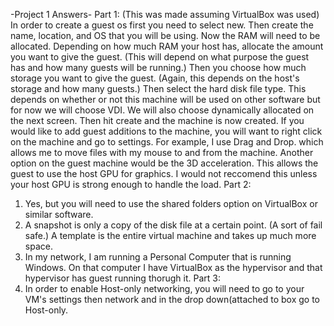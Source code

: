 -Project 1 Answers-
Part 1:
(This was made assuming VirtualBox was used)
In order to create a guest os first you need to select new. Then create the name, location, and OS that you will be using. Now the RAM will need to be allocated. Depending on how much RAM your host has, allocate the amount you want to give the guest. (This will depend on what purpose the guest has and how many guests will be running.) Then you choose how much storage you want to give the guest. (Again, this depends on the host's storage and how many guests.) Then select the hard disk file type. This depends on whether or not this machine will be used on other software but for now we will choose VDI. We will also choose dynamically allocated on the next screen. Then hit create and the machine is now created. If you would like to add guest additions to the machine, you will want to right click on the machine and go to settings. For example, I use Drag and Drop. which allows me to move files with my mouse to and from the machine. Another option on the guest machine would be the 3D acceleration. This allows the guest to use the host GPU for graphics. I would not reccomend this unless your host GPU is strong enough to handle the load.
Part 2:
1. Yes, but you will need to use the shared folders option on VirtualBox or similar software.
2. A snapshot is only a copy of the disk file at a certain point. (A sort of fail safe.) A template is the entire virtual machine and takes up much more space.
3. In my network, I am running a Personal Computer that is running Windows. On that computer I have VirtualBox as the hypervisor and that hypervisor has guest running thorugh it.
Part 3:
1. In order to enable Host-only networking, you will need to go to your VM's settings then network and in the drop down(attached to box go to Host-only. 
